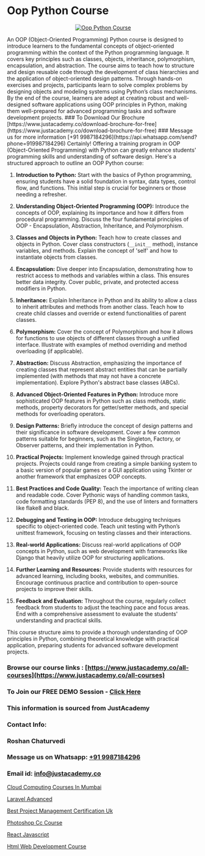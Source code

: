 # Oop Python Course

<p align="center">
  <a href="https://justacademy.co/course-detail/python-training">
    <img src="https://justacademy.co/storage2/course_image/1709713400_course_image.webp" alt="Oop Python Course">
  </a>
</p>
An OOP (Object-Oriented Programming) Python course is designed to introduce learners to the fundamental concepts of object-oriented programming within the context of the Python programming language. It covers key principles such as classes, objects, inheritance, polymorphism, encapsulation, and abstraction. The course aims to teach how to structure and design reusable code through the development of class hierarchies and the application of object-oriented design patterns. Through hands-on exercises and projects, participants learn to solve complex problems by designing objects and modeling systems using Python’s class mechanisms. By the end of the course, learners are adept at creating robust and well-designed software applications using OOP principles in Python, making them well-prepared for advanced programming tasks and software development projects.
### To Download Our Brochure [https://www.justacademy.co/download-brochure-for-free](https://www.justacademy.co/download-brochure-for-free)
### Message us for more information [+91 9987184296](https://api.whatsapp.com/send?phone=919987184296)
Certainly! Offering a training program in OOP (Object-Oriented Programming) with Python can greatly enhance students' programming skills and understanding of software design. Here's a structured approach to outline an OOP Python course:

1) **Introduction to Python:** Start with the basics of Python programming, ensuring students have a solid foundation in syntax, data types, control flow, and functions. This initial step is crucial for beginners or those needing a refresher.

2) **Understanding Object-Oriented Programming (OOP):** Introduce the concepts of OOP, explaining its importance and how it differs from procedural programming. Discuss the four fundamental principles of OOP - Encapsulation, Abstraction, Inheritance, and Polymorphism.

3) **Classes and Objects in Python:** Teach how to create classes and objects in Python. Cover class constructors (`__init__` method), instance variables, and methods. Explain the concept of 'self' and how to instantiate objects from classes.

4) **Encapsulation:** Dive deeper into Encapsulation, demonstrating how to restrict access to methods and variables within a class. This ensures better data integrity. Cover public, private, and protected access modifiers in Python.

5) **Inheritance:** Explain Inheritance in Python and its ability to allow a class to inherit attributes and methods from another class. Teach how to create child classes and override or extend functionalities of parent classes.

6) **Polymorphism:** Cover the concept of Polymorphism and how it allows for functions to use objects of different classes through a unified interface. Illustrate with examples of method overriding and method overloading (if applicable).

7) **Abstraction:** Discuss Abstraction, emphasizing the importance of creating classes that represent abstract entities that can be partially implemented (with methods that may not have a concrete implementation). Explore Python's abstract base classes (ABCs).

8) **Advanced Object-Oriented Features in Python:** Introduce more sophisticated OOP features in Python such as class methods, static methods, property decorators for getter/setter methods, and special methods for overloading operators.

9) **Design Patterns:** Briefly introduce the concept of design patterns and their significance in software development. Cover a few common patterns suitable for beginners, such as the Singleton, Factory, or Observer patterns, and their implementation in Python.

10) **Practical Projects:** Implement knowledge gained through practical projects. Projects could range from creating a simple banking system to a basic version of popular games or a GUI application using Tkinter or another framework that emphasizes OOP concepts.

11) **Best Practices and Code Quality:** Teach the importance of writing clean and readable code. Cover Pythonic ways of handling common tasks, code formatting standards (PEP 8), and the use of linters and formatters like flake8 and black.

12) **Debugging and Testing in OOP:** Introduce debugging techniques specific to object-oriented code. Teach unit testing with Python’s unittest framework, focusing on testing classes and their interactions.

13) **Real-world Applications:** Discuss real-world applications of OOP concepts in Python, such as web development with frameworks like Django that heavily utilize OOP for structuring applications.

14) **Further Learning and Resources:** Provide students with resources for advanced learning, including books, websites, and communities. Encourage continuous practice and contribution to open-source projects to improve their skills.

15) **Feedback and Evaluation:** Throughout the course, regularly collect feedback from students to adjust the teaching pace and focus areas. End with a comprehensive assessment to evaluate the students' understanding and practical skills.

This course structure aims to provide a thorough understanding of OOP principles in Python, combining theoretical knowledge with practical application, preparing students for advanced software development projects.

### Browse our course links : [https://www.justacademy.co/all-courses](https://www.justacademy.co/all-courses) 
### To Join our FREE DEMO Session - [Click Here](https://www.justacademy.co/register-for-course-demo)


### This information is sourced from JustAcademy
### Contact Info:
### Roshan Chaturvedi
### Message us on Whatsapp: [+91 9987184296](https://api.whatsapp.com/send?phone=919987184296)
### Email id: [info@justacademy.co](mailto:info@justacademy.co)
                
[Cloud Computing Courses In Mumbai](https://www.linkedin.com/pulse/cloud-computing-courses-mumbai-justacademy-coimbatore-5ovhc?trackingId=kWYkKj4kJpuiEEm0UvXiuQ%3D%3D&lipi=urn%3Ali%3Apage%3Ad_flagship3_company_admin%3B2xJLL00LStCBWjG%2FybzIxQ%3D%3D)

[Laravel Advanced](https://www.linkedin.com/pulse/laravel-advanced-justacademy-chicago-oqjhf?trackingId=qbIwyM7A%2FnzQgyUZfmYY0Q%3D%3D&lipi=urn%3Ali%3Apage%3Ad_flagship3_company_admin%3BbTJRO6qqRWqOeqPKnJNhBw%3D%3D)

[Best Project Management Certification Uk](https://medium.com/@mistersumit961/best-project-management-certification-uk-89640f472fcb)

[Photoshop Cc Course](https://medium.com/@shivamja27/photoshop-cc-course-4157b4ec2f4d)

[React Javascript](https://justacademyin.github.io/justacademy/react-javascript)

[Html Web Development Course](https://justacademyin.github.io/justacademy/html-web-development-course)

